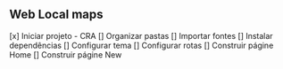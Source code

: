 ## Web Local maps

[x] Iniciar projeto - CRA
[] Organizar pastas
[] Importar fontes
[] Instalar dependências
[] Configurar tema
[] Configurar rotas
[] Construir págine Home
[] Construir págine New
